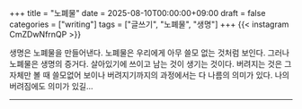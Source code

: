 +++
title = "노폐물"
date = 2025-08-10T00:00:00+09:00
draft = false
categories = ["writing"]
tags = ["글쓰기", "노폐물", "생명"]
+++
{{< instagram CmZDwNfrnQP >}}

생명은 노폐물을 만들어낸다.
노폐물은 우리에게 아무 쓸모 없는 것처럼 보인다.
그러나 노폐물은 생명의 증거다.
살아있기에 쓰이고 남는 것이 생기는 것이다.
버려지는 것은 그 자체만 볼 때 쓸모없어 보이나 버려지기까지의 과정에서는 다 나름의 의미가 있다.
나의 버려짐에도 의미가 있길...

---
